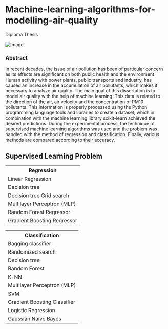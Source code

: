 # Machine-learning-algorithms-for-modelling-air-quality
Diploma Thesis

![image](https://user-images.githubusercontent.com/74098652/114778806-0299b500-9d7e-11eb-8948-46a3b4cc44de.png)
<br>
<h3>Abstract</h3>

In recent decades, the issue of air pollution has been of particular concern as its effects are significant on both public health and the environment. Human activity with power plants, public transports and industry, has caused an increase in the accumulation of air pollutants, which makes it necessary to analyze air quality. The main goal of this dissertation is to model air quality with the help of machine learning. This data is related to the direction of the air, air velocity and the concentration of PM10 pollutants. This information is properly processed using the Python programming language tools and libraries to create a dataset, which in combination with the machine learning library scikit-learn achieved the desired predictions. During the experimental process, the technique of supervised machine learning algorithms was used and the problem was handled with the method of regression and classification. Finally, various methods are compared according to their accuracy.
<br>
<p align="center">
<h2>Supervised Learning Problem</h2>
<table style="width:100%">
  <tr>
    <th>Regression</th>
  </tr>
  <tr>
    <td>Linear Regression</td>
  </tr>
  <tr>
    <td>Decision tree</td>  
  </tr>
  <tr>
    <td>Decision tree Grid search</td>
  </tr>
   <tr>
    <td>Multilayer Perceptron (MLP)</td>
  </tr>
   <tr>
    <td>Random Forest Regressor</td>
  </tr>
   <tr>
    <td>Gradient Boosting Regressor</td>
  </tr>
</table>

<table style="width:100%">
  <tr>
    <th>Classification</th>
  </tr>
  <tr>
    <td>Bagging classifier</td>
  </tr>
  <tr>
    <td>Randomized search</td>  
  </tr>
  <tr>
    <td>Decision tree </td>
  </tr>
  <tr>
    <td>Random Forest</td>
  </tr>
  <tr>
    <td>K-NN</td>
  </tr>
   <tr>
    <td>Multilayer Perceptron (MLP)</td>
  </tr>
   <tr>
    <td>SVM</td>
  </tr>
   <tr>
    <td>Gradient Boosting Classifier</td>
  </tr>
   <tr>
    <td>Logistic Regression</td>
  </tr>
   <tr>
    <td>Gaussian Naive Bayes</td>
  </tr>
</table>
</p>

